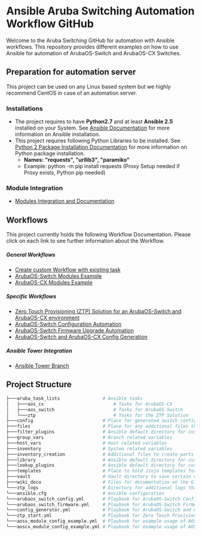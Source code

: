 # Ansible Aruba Switching Automation Workflow GitHub 
Welcome to the Aruba Switching GitHub for automation with Ansible workflows.
This repository provides different examples on how to use Ansible for automation of ArubaOS-Switch and ArubaOS-CX Switches. 

## Preparation for automation server
This project can be used on any Linux based system but we highly recommend CentOS in case of an automation server. 

### Installations
* The project requires to have **Python2.7** and at least **Ansible 2.5** installed on your System. See [Ansible Documentation](https://docs.ansible.com/ansible/latest/installation_guide/intro_installation.html) for more information on Ansible installation.
* This project requires following Python Libraries to be installed. See  [Python 2 Package Installation Documentation](https://docs.python.org/2/installing/index.html) for more information on Python package installation. 
    * **Names: "requests", "urllib3", "paramiko"**
    * Example: python -m pip install requests (Proxy Setup needed if Proxy exists, Python pip needed)

### Module Integration
* [Modules Integration and Documentation](https://github.com/aruba/aruba_switch_ansible/wiki/Module-Integration)

    
## Workflows
This project currently holds the following Workflow Documentation. Please click on each link to see further information about the Workflow.


##### General Workflows
* [Create custom Workflow with existing task](https://github.hpe.com/switchautomation/arubaos-switch-ansible/wiki/Create-custom-Workflow-with-existing-task)
* [ArubaOS-Switch Modules Example](https://github.hpe.com/switchautomation/arubaos-switch-ansible/wiki/ArubaOS-Switch-Modules-Examples)
* [ArubaOS-CX Modules Example](https://github.hpe.com/switchautomation/arubaos-switch-ansible/wiki/ArubaOS-CX-Modules-Examples)


##### Specific Workflows
* [Zero Touch Provisioning (ZTP) Solution for an ArubaOS-Switch and ArubaOS-CX environment](https://github.com/aruba/aruba_switch_ansible/wiki/Zero-Touch-Provisioning-(ZTP)-Solution) 
* [ArubaOS-Switch Configuration Automation](https://github.com/aruba/aruba_switch_ansible/wiki/ArubaOS-Switch-Configuration-Automation)
* [ArubaOS-Switch Firmware Upgrade Automation](https://github.com/aruba/aruba_switch_ansible/wiki/ArubaOS-Switch-Firmware-Upgrade-Automation)
* [ArubaOS-Switch and ArubaOS-CX Config Generation](https://github.com/aruba/aruba_switch_ansible/wiki/ArubaOS-Switch-and-ArubaOS-CX-Config-Generation)

##### Ansible Tower Integration
* [Ansible Tower Branch](https://github.com/aruba/aruba_switch_ansible/tree/ansible-tower-support)


## Project Structure
```bash
├───aruba_task_lists                # Ansible tasks
│   ├───aos_cx                          # Tasks for ArubaOS-CX
│   ├───aos_switch                      # Tasks for ArubaOS-Switch
│   └───ztp                             # Tasks for the ZTP Solution
├───config                          # Place for generated switch configs
├───files                           # Place for any additional files that are used in tasks
├───filter_plugins                  # Ansible default directory for custom filter plugins
├───group_vars                      # Branch related variables 
├───host_vars                       # Host related variables
├───inventory                       # System related variables
├───inventory_creation              # Additional files to create parts of the inventory
├───library                         # Ansible default directory for custom modules
├───lookup_plugins                  # Ansible default directory for custom lookup plugins
├───templates                       # Place to hold Jinja templates for config generation
├───vault                           # Vault directory to save certain variables encrypted 
├───wiki_docu                       # Files for documentation on the GitHub Wiki
└───ztp_logs                        # Directory for additional logs that get created in the ZTP Solution
└───ansible.cfg                     # Ansible configuration
└───arubaos_switch_config.yml       # Playbook for ArubaOS-Switch Configuration Automation Workflow
└───arubaos_switch_firmware.yml     # Playbook for ArubaOS-Switch Firmware Upgrade Automation Workflow
└───config_generator.yml            # Playbook for ArubaOS-Switch and ArubaOS-CX Config Generation Workflow
└───ztp_start.yml                   # Playbook for Zero Touch Provisioning (ZTP) Solution Workflow
└───aoss_module_config_example.yml  # Playbook for example usage of AOS-Switch Modules inside this project. 
└───aoscx_module_config_example.yml # Playbook for example usage of AOS-CX Modules inside this project. 
```
  
